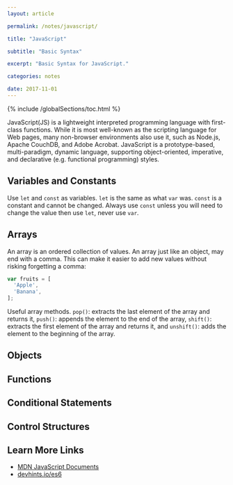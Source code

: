 ```yaml
---
layout: article

permalink: /notes/javascript/

title: "JavaScript"

subtitle: "Basic Syntax"

excerpt: "Basic Syntax for JavaScript."

categories: notes

date: 2017-11-01
---
```


{% include /globalSections/toc.html %}

JavaScript(JS) is a lightweight interpreted programming language with first-class functions. While it is most well-known as the scripting language for Web pages, many non-browser environments also use it, such as Node.js, Apache CouchDB, and Adobe Acrobat. JavaScript is a prototype-based, multi-paradigm, dynamic language, supporting object-oriented, imperative, and declarative (e.g. functional programming) styles.

## Variables and Constants

Use `let` and `const` as variables. `let` is the same as what `var` was. `const` is a constant and cannot be changed. Always use `const` unless you will need to change the value then use `let`, never use `var`.

## Arrays

An array is an ordered collection of values. An array just like an object, may end with a comma. This can make it easier to add new values without risking forgetting a comma:

```javascript
var fruits = [
  'Apple',
  'Banana',
];
```

Useful array methods. `pop()`: extracts the last element of the array and returns it, `push()`: appends the element to the end of the array, `shift()`: extracts the first element of the array and returns it, and `unshift()`: adds the element to the beginning of the array.

## Objects

## Functions

## Conditional Statements

## Control Structures

## Learn More Links

- [MDN JavaScript Documents](https://developer.mozilla.org/en-US/docs/Web/JavaScript)
- [devhints.io/es6](https://devhints.io/es6)